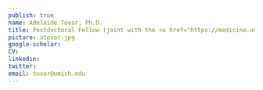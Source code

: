```yaml
---
publish: true
name: Adelaide Tovar, Ph.D.
title: Postdoctoral Fellow (joint with the <a href="https://medicine.umich.edu/dept/human-genetics/jacob-kitzman-phd" target='_blank'>Jacob Kitzman Lab</a>), <br/><a href="https://medicine.umich.edu/dept/intmed/divisions/metabolism-endocrinology-diabetes/education-training/multidisciplinary-postdoctoral-training-program-basic-diabetes-research-t32dk101357" target='_blank'>Multidisciplinary Training Program in Basic Diabetes Research Fellow</a>
picture: atovar.jpg
google-scholar: 
CV:
linkedin: 
twitter:
email: tovar@umich.edu
---
```

